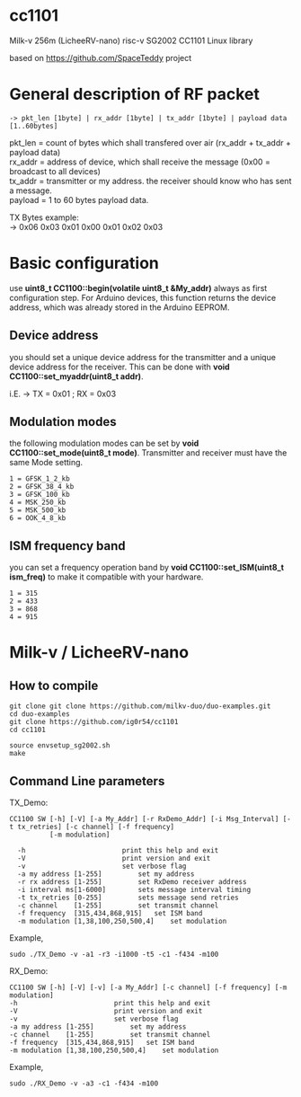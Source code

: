 # cc1101
Milk-v 256m (LicheeRV-nano) risc-v SG2002 CC1101 Linux library

based on https://github.com/SpaceTeddy project

General description of RF packet
================================

```
-> pkt_len [1byte] | rx_addr [1byte] | tx_addr [1byte] | payload data [1..60bytes]
```

pkt_len = count of bytes which shall transfered over air (rx_addr + tx_addr + payload data)<br />
rx_addr = address of device, which shall receive the message (0x00 = broadcast to all devices)<br />
tx_addr = transmitter or my address. the receiver should know who has sent a message.<br />
payload = 1 to 60 bytes payload data.<br />

TX Bytes example:<br />
-> 0x06 0x03 0x01 0x00 0x01 0x02 0x03<br />

Basic configuration
===================

use **uint8_t CC1100::begin(volatile uint8_t &My_addr)** always as first configuration step. For Arduino devices, this function returns the device address, which was already stored in the Arduino EEPROM.

Device address
--------------
you should set a unique device address for the transmitter and a unique device address for the receiver. 
This can be done with **void CC1100::set_myaddr(uint8_t addr)**.

i.E. -> TX = 0x01 ; RX = 0x03


Modulation modes
----------------
the following modulation modes can be set by **void CC1100::set_mode(uint8_t mode)**. Transmitter and receiver must have the same Mode setting.

```
1 = GFSK_1_2_kb
2 = GFSK_38_4_kb
3 = GFSK_100_kb
4 = MSK_250_kb
5 = MSK_500_kb
6 = OOK_4_8_kb
```

ISM frequency band
------------------
you can set a frequency operation band by **void CC1100::set_ISM(uint8_t ism_freq)** to make it compatible with your hardware.

```
1 = 315
2 = 433
3 = 868
4 = 915
```

Milk-v / LicheeRV-nano
============

How to compile
-------------------------------

```
git clone git clone https://github.com/milkv-duo/duo-examples.git
cd duo-examples
git clone https://github.com/ig0r54/cc1101
cd cc1101

source envsetup_sg2002.sh
make
```


Command Line parameters
-----------------------

TX_Demo:<br />
```
CC1100 SW [-h] [-V] [-a My_Addr] [-r RxDemo_Addr] [-i Msg_Interval] [-t tx_retries] [-c channel] [-f frequency]
          [-m modulation]

  -h              			print this help and exit
  -V              			print version and exit
  -v              			set verbose flag
  -a my address [1-255] 		set my address
  -r rx address [1-255] 	  	set RxDemo receiver address
  -i interval ms[1-6000] 	  	sets message interval timing
  -t tx_retries [0-255] 	  	sets message send retries
  -c channel    [1-255] 		set transmit channel
  -f frequency  [315,434,868,915]  	set ISM band
  -m modulation [1,38,100,250,500,4]	set modulation
  ```
  
  Example,<br />
  ```
  sudo ./TX_Demo -v -a1 -r3 -i1000 -t5 -c1 -f434 -m100
  ```
  
  RX_Demo:<br />
  ```
  CC1100 SW [-h] [-V] [-v] [-a My_Addr] [-c channel] [-f frequency] [-m modulation]
  -h              			print this help and exit
  -V              			print version and exit
  -v              			set verbose flag
  -a my address [1-255] 		set my address
  -c channel    [1-255] 		set transmit channel
  -f frequency  [315,434,868,915]  	set ISM band
  -m modulation [1,38,100,250,500,4]	set modulation
  ```
  
  Example,<br />
  ```
  sudo ./RX_Demo -v -a3 -c1 -f434 -m100
  ```
